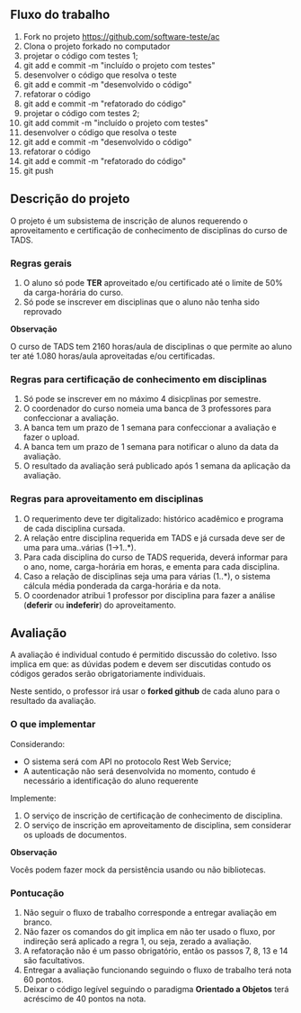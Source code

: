 ## Fluxo do trabalho
1. Fork no projeto https://github.com/software-teste/ac
2. Clona o projeto forkado no computador
3. projetar o código com testes 1;
4. git add e commit  -m "incluído o projeto com testes"
5. desenvolver o código que resolva o teste
6. git add e commit  -m "desenvolvido o código"
7. refatorar o código
8. git add e commit  -m "refatorado do código"
9. projetar o código com testes 2;
10. git add commit  -m "incluído o projeto com testes"
11. desenvolver o código que resolva o teste
12. git add e commit  -m "desenvolvido o código"
13. refatorar o código
14. git add e commit  -m "refatorado do código"
15. git push

## Descrição do projeto

O projeto é um subsistema de inscrição de alunos requerendo o aproveitamento e certificação de conhecimento de disciplinas do curso de TADS.

### __Regras gerais__

1. O aluno só pode __TER__ aproveitado e/ou certificado até o limite de 50% da carga-horária do curso.
2. Só pode se inscrever em disciplinas que o aluno não tenha sido reprovado

**Observação**

O curso de TADS tem 2160 horas/aula de disciplinas o que permite ao aluno ter até 1.080 horas/aula aproveitadas e/ou certificadas.


### __Regras para certificação de conhecimento em disciplinas__

1. Só pode se inscrever em no máximo 4 disicplinas por semestre.
2. O coordenador do curso nomeia uma banca de 3 professores para confeccionar a avaliação.
3. A banca tem um prazo de 1 semana para confeccionar a avaliação e fazer o upload.
4. A banca tem um prazo de 1 semana para notificar o aluno da data da avaliação.
5. O resultado da avaliação será publicado após 1 semana da aplicação da avaliação.


### __Regras para aproveitamento em disciplinas__

1. O requerimento deve ter digitalizado: histórico acadêmico e programa de cada disciplina cursada.
2. A relação entre disciplina requerida em TADS e já cursada deve ser de uma para uma..várias (1->1..\*).
3. Para cada disciplina do curso de TADS requerida, deverá informar para o ano, nome, carga-horária em horas, e ementa para cada disciplina.
4. Caso a relação de disciplinas seja uma para várias (1..\*), o sistema cálcula média ponderada da carga-horária e da nota.
5. O coordenador atribui 1 professor por disciplina para fazer a análise (__deferir__ ou __indeferir__) do aproveitamento.


## Avaliação

A avaliação é individual contudo é permitido discussão do coletivo.
Isso implica em que: as dúvidas podem e devem ser discutidas contudo os códigos gerados serão obrigatoriamente individuais.

Neste sentido, o professor irá usar o **forked github** de cada aluno para o resultado da avaliação.

### O que implementar

Considerando:

- O sistema será com API no protocolo Rest Web Service;
- A autenticação não será desenvolvida no momento, contudo é necessário a identificação do aluno requerente

Implemente:

1. O serviço de inscrição de certificação de conhecimento de disciplina.
2. O serviço de inscrição em aproveitamento de disciplina, sem considerar os uploads de documentos.

__Observação__

Vocês podem fazer mock da persistência usando ou não bibliotecas.

### Pontucação

1. Não seguir o fluxo de trabalho corresponde a entregar avaliação em branco.
2. Não fazer os comandos do git implica em não ter usado o fluxo, por indireção será aplicado a regra 1, ou seja, zerado a avaliação.
3. A refatoração não é um passo obrigatório, então os passos 7, 8, 13 e 14 são facultativos.
4. Entregar a avaliação funcionando seguindo o fluxo de trabalho terá nota 60 pontos.
5. Deixar o código legível seguindo o paradigma __Orientado a Objetos__ terá acréscimo de 40 pontos na nota.
